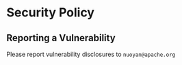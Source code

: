 # Security Policy

## Reporting a Vulnerability

Please report vulnerability disclosures to `nuoyan@apache.org`
